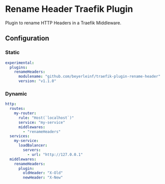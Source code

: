 # Rename Header Traefik Plugin

Plugin to rename HTTP Headers in a Traefik Middleware.

## Configuration

### Static

```yml
experimental:
  plugins:
    renameHeaders:
      modulename: "github.com/beyerleinf/traefik-plugin-rename-header"
      version: "v1.1.0"
```

### Dynamic

```yml
http:
  routes:
    my-router:
      rule: "Host(`localhost`)"
      service: "my-service"
      middlewares:
        - "renameHeaders"
  services:
    my-service:
      loadBalancer:
        servers:
          - url: "http://127.0.0.1"
  middlewares:
    renameHeaders:
      plugin:
        oldHeader: "X-Old"
        newHeader: "X-New"
```
